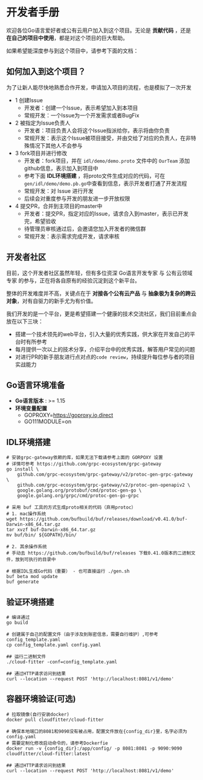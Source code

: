 # 开发者手册

欢迎各位Go语言爱好者或公有云用户加入到这个项目。无论是 **贡献代码** ，还是 **在自己的项目中使用**，都是对这个项目的巨大帮助。

如果希望能深度参与到这个项目中，请参考下面的文档：

## 如何加入到这个项目？

为了让新人能尽快地熟悉合作开发，申请加入项目的流程，也是模拟了一次开发

- 1 创建Issue
  - 开发者：创建一个Issue，表示希望加入到本项目
  - 常规开发：一个Issue为一个开发需求或者BugFix
- 2 被指定为Issue负责人
  - 开发者：项目负责人会将这个Issue指派给你，表示将由你负责
  - 常规开发：表示这个Issue被项目接受，并由交给了对应的负责人，在非特殊情况下其他人不会参与
- 3 fork项目并进行修改
  - 开发者：fork项目，并在 `idl/demo/demo.proto` 文件中的 `OurTeam` 添加github信息，表示加入到项目中
  - 参考下面 **IDL环境搭建** ，将proto文件生成对应的代码，可在 `gen/idl/demo/demo.pb.go`中查看到信息，表示开发者打通了开发流程
  - 常规开发：对 Issue 进行开发
  - 后续会对重度参与开发的朋友进一步开放权限
- 4 提交PR，合并到主项目的master中
  - 开发者：提交PR，指定对应的Issue，请求合入到master，表示已开发完，希望验收
  - 待管理员审核通过后，会邀请您加入开发者的微信群
  - 常规开发：表示需求完成开发，请求审核

## 开发者社区

目前，这个开发者社区虽然年轻，但有多位资深 Go语言开发专家 与 公有云领域专家 的参与，正在将各自原有的经验沉淀到这个新平台。

整体的开发难度并不高，关键点在于 **对接各个公有云产品** 与 **抽象极为复杂的跨云对象**，对有自驱力的新手尤为有价值。

我们开发的是一个平台，更是希望搭建一个健康的技术交流社区，我们目前重点会放在以下三块：

- 搭建一个技术领先的web平台，引入大量的优秀实践，供大家在开发自己的平台时有所参考
- 每月提供一次以上的技术分享，介绍平台中的优秀实践，解答用户常见的问题
- 对进行PR的新手朋友进行点对点的`code review`，持续提升每位参与者的项目实战能力

## Go语言环境准备

- **Go语言版本** : >= 1.15
- **环境变量配置**
  - GOPROXY=https://goproxy.io,direct
  - GO111MODULE=on

## IDL环境搭建

```shell script
# 安装grpc-gateway依赖的库，如果无法下载请参考上面的 GORPOXY 设置
# 详情可参考 https://github.com/grpc-ecosystem/grpc-gateway
go install \
    github.com/grpc-ecosystem/grpc-gateway/v2/protoc-gen-grpc-gateway \
    github.com/grpc-ecosystem/grpc-gateway/v2/protoc-gen-openapiv2 \
    google.golang.org/protobuf/cmd/protoc-gen-go \
    google.golang.org/grpc/cmd/protoc-gen-go-grpc

# 采用 buf 工具的方式生成proto相关的代码（弃用protoc）
# 1. mac操作系统
wget https://github.com/bufbuild/buf/releases/download/v0.41.0/buf-Darwin-x86_64.tar.gz
tar xvzf buf-Darwin-x86_64.tar.gz
mv buf/bin/ ${GOPATH}/bin/

# 2. 其余操作系统
# 手动去 https://github.com/bufbuild/buf/releases 下载0.41.0版本的二进制文件，放到可执行的目录中

# 根据IDL生成Go代码（重要） - 也可直接运行 ./gen.sh
buf beta mod update
buf generate
```

## 验证环境搭建

```shell script
# 编译通过
go build 

# 创建属于自己的配置文件（由于涉及到账密信息，需要自行维护）,可参考 config_template.yaml
cp config_template.yaml config.yaml

## 运行二进制文件
./cloud-fitter -conf=config_template.yaml

## 通过HTTP请求访问到结果
curl --location --request POST 'http://localhost:8081/v1/demo'
```

## 容器环境验证(可选)

```shell script
# 拉取镜像(自行安装docker)
docker pull cloudfitter/cloud-fitter

# 确保本地端口的8081和9090没有被占用，配置文件放在{config_dir}里，名字必须为 config.yaml
# 需要定制化修改启动命令的，请参考Dockerfie
docker run -v {config_dir}:/app/config/ -p 8081:8081 -p 9090:9090 cloudfitter/cloud-fitter:latest

## 通过HTTP请求访问到结果
curl --location --request POST 'http://localhost:8081/v1/demo'
```

